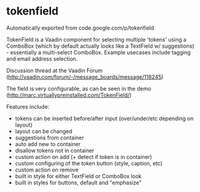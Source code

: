 # tokenfield
Automatically exported from code.google.com/p/tokenfield

TokenField is a Vaadin component for selecting multiple 'tokens' using a ComboBox (which by default actually looks like a TextField w/ suggestions) - essentially a multi-select ComboBox. Example usecases include tagging and email address selection.

Discussion thread at the Vaadin Forum (http://vaadin.com/forum/-/message_boards/message/118245)

The field is very configurable, as can be seen in the demo (http://marc.virtuallypreinstalled.com/TokenField/)

Features include:
- tokens can be inserted before/after input (over/under/etc depending on layout)
- layout can be changed
- suggestions from container
- auto add new to container
- disallow tokens not in container
- custom action on add (+ detect if token is in container)
- custom configuring of the token button (style, caption, etc)
- custom action on remove
- built in style for either TextField or ComboBox look
- built in styles for buttons, default and "emphasize"
